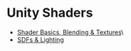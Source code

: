 # Unity Shaders

* [Shader Basics, Blending & Textures](https://bkalenderoglu.notion.site/Shader-Basics-Blending-Textures-8dc3d2fdd54e405782b2932a750bf5dd?pvs=4)\
* [SDFs & Lighting](https://bkalenderoglu.notion.site/SDFs-Lighting-60913df965ee40c79c8788e60d211f27?pvs=4)